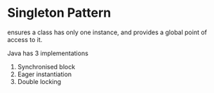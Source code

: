 # Singleton Pattern

ensures a class has only one instance, and provides a global point of access to it.


Java has 3 implementations

1. Synchronised block
2. Eager instantiation
3. Double locking